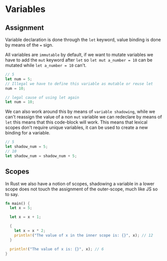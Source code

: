 # Variables

## Assignment

Variable declaration is done through the `let` keyword, value binding is done by means of the `=` sign.

All variables are `immutable` by default, if we want to mutate variables we have to add the `mut` keyword after `let` so `let mut a_number = 10` can be mutated while `let a_number = 10` can't.

````rust
// 5
let num = 5;
// Illegal we have to define this variable as mutable or reuse let
num = 10;

// legal cause of using let again
let num = 10;
````

We can also work around this by means of `variable shadowing`, while we can't reassign the value of a non `mut` variable we can redeclare by means of `let` this means that this code-block will work. This means that lexical scopes don't require unique variables, it can be used to create a new binding for a variable.

````rust
// 5
let shadow_num = 5;
// 10
let shadow_num = shadow_num + 5;
````

## Scopes

In Rust we also have a notion of scopes, shadowing a variable in a lower scope does not touch the assignment of the outer-scope, much like JS
so to say.

```rust
fn main() {
  let x = 5;

  let x = x + 1;

  {
    let x = x * 2;
    println!("The value of x in the inner scope is: {}", x); // 12
  }

  println!("The value of x is: {}", x); // 6
}

```
